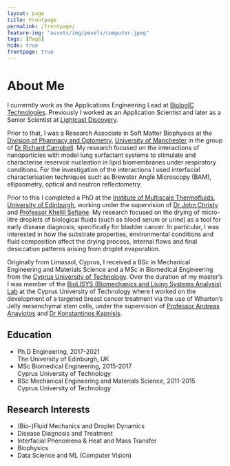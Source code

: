 ```yaml
---
layout: page
title: Frontpage
permalink: /frontpage/
feature-img: "assets/img/pexels/computer.jpeg"
tags: [Page]
hide: true
frontpage: true
---
```


# About Me

I currerntly work as the Applications Engineering Lead at [BiologIC Technologies](https://biologic-tech.com/). Previously I worked as an Application Scientist and later as a Senior Scientist at [Lightcast Discovery](https://www.lightcast.bio/). 

Prior to that, I was a Research Associate in Soft Matter Biophysics at the [Division of Pharmacy and Optometry](https://www.research.manchester.ac.uk/portal/en/facultiesandschools/division-of-pharmacy--optometry(92ec216d-1e7a-411b-aaae-317c29e3cf88).html), [University of Manchester](https://www.manchester.ac.uk/) in the group of [Dr Richard Campbell](https://www.research.manchester.ac.uk/portal/richard.campbell.html). My research focused on the interactions of nanoparticles with model lung surfactant systems to stimulate and characterise reservoir nucleation in lipid biomembranes under respiratory conditions. For the investigation of the interactions I used interfacial characterisation techniques such as Brewster Angle Microscopy (BAM), ellipsometry, optical and neutron reflectometry.

Prior to this I completed a PhD at the [Institute of Multiscale Thermofluids](https://www.eng.ed.ac.uk/research/institutes/imt), [University of Edinburgh](https://www.ed.ac.uk/), working under the supervision of [Dr John Christy](https://www.eng.ed.ac.uk/about/people/dr-john-christy) and [Professor Khellil Sefiane](https://www.eng.ed.ac.uk/about/people/prof-khellil-sefiane). My research focused on the drying of micro-litre droplets of biological fluids (such as blood serum or urine) as a tool for early disease diagnosis; specifically for bladder cancer. In particular, I was interested in how the substrate properties, environmental conditions and fluid composition affect the drying process, internal flows and final desiccation patterns arising from droplet evaporation. 

Originally from Limassol, Cyprus, I received a BSc in Mechanical Engineering and Materials Science and a MSc in Biomedical Engineering from the [Cyprus University of Technology](https://www.cut.ac.cy/?languageId=1). Over the duration of my master’s I was member of the [BioLISYS (Biomechanics and Living Systems Analysis) Lab](http://biolisys.cut.ac.cy/) at the Cyprus University of Technology where I worked on the development of a targeted breast cancer treatment via the use of Wharton’s Jelly mesenchymal stem cells, under the supervision of [Professor Andreas Anayiotos](http://biolisys.cut.ac.cy/employees/prof-andreas-anayiotos-2/) and [Dr Konstantinos Kapnisis](http://biolisys.cut.ac.cy/employees/dr-konstantinos-kapnisis-2/). 

## Education

<ul class="kapeluthkia">

  <li>Ph.D Engineering, 2017-2021 <br/> The University of Edinburgh, UK</li>

  <li>MSc Biomedical Engineering, 2015-2017 <br/> Cyprus University of Technology</li>

  <li>BSc Mechanical Engineering and Materials Science, 2011-2015 <br/> Cyprus University of Technology</li>
</ul>
  
## Research Interests 
- (Bio-)Fluid Mechanics and Droplet Dynamics
- Disease Diagnosis and Treatment
- Interfacial Phenomena & Heat and Mass Transfer 
- Biophysics
- Data Science and ML (Computer Vision)
  

